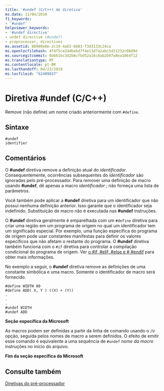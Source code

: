 ```yaml
---
title: '#undef (C/C++) de diretiva'
ms.date: 11/04/2016
f1_keywords:
- '#undef'
helpviewer_keywords:
- '#undef directive'
- undef directive (#undef)
- preprocessor, directives
ms.assetid: 88900e0e-2c19-4a63-b681-f3d3133c24ca
ms.openlocfilehash: 4f4f5ce244be6d7f4e13d7a2abc5d21232c08d9d
ms.sourcegitcommit: 0ab61bc3d2b6cfbd52a16c6ab2b97a8ea1864f12
ms.translationtype: MT
ms.contentlocale: pt-BR
ms.lasthandoff: 04/23/2019
ms.locfileid: "62409837"
---
```

# <a name="undef-directive-cc"></a>Diretiva #undef (C/C++)
Remove (não define) um nome criado anteriormente com `#define`.

## <a name="syntax"></a>Sintaxe

```
#undef
identifier
```

## <a name="remarks"></a>Comentários

O **#undef** diretiva remove a definição atual do *identificador*. Consequentemente, ocorrências subsequentes do *identificador* são ignoradas pelo pré-processador. Para remover uma definição de macro usando **#undef**, dê apenas a macro *identificador* ; não forneça uma lista de parâmetros.

Você também pode aplicar a **#undef** diretiva para um identificador que não possui nenhuma definição anterior. Isso garante que o identificador seja indefinido. Substituição de macro não é executada nas **#undef** instruções.

O **#undef** diretiva geralmente é emparelhada com um `#define` diretiva para criar uma região em um programa de origem no qual um identificador tem um significado especial. Por exemplo, uma função específica do programa de origem pode usar constantes manifestas para definir os valores específicos que não afetam o restante do programa. O **#undef** diretiva também funciona com o `#if` diretiva para controlar a compilação condicional do programa de origem. Ver [o #if, #elif, #else e # #endif](../preprocessor/hash-if-hash-elif-hash-else-and-hash-endif-directives-c-cpp.md) para obter mais informações.

No exemplo a seguir, o **#undef** diretiva remove as definições de uma constante simbólica e uma macro. Somente o identificador de macro será fornecido.

```
#define WIDTH 80
#define ADD( X, Y ) ((X) + (Y))
.
.
.
#undef WIDTH
#undef ADD
```

**Seção específica da Microsoft**

As macros podem ser definidas a partir da linha de comando usando o `/U` opção, seguida pelos nomes de macro a serem definidos. O efeito de emitir esse comando é equivalente a uma sequência de `#undef` *nome da macro* instruções no início do arquivo.

**Fim da seção específica da Microsoft**

## <a name="see-also"></a>Consulte também

[Diretivas do pré-processador](../preprocessor/preprocessor-directives.md)